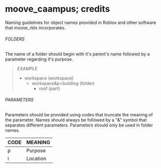 # moove_caampus; credits  
Naming guidelines for object names provided in Roblox and other software that moove_rblx incorporates.

###### FOLDERS
The name of a folder should begin with it's parent's name followed by a parameter regarding it's purpose.

> *EXAMPLE*
> - workspace (workspace)
>   - workspace&p=building (folder)
>     - roof (part)

###### PARAMETERS
Parameters should be provided using codes that truncate the meaning of the parameter. Names should always be followed by a "&" symbol that separates different parameters. Parameters should only be used in folder names.

|CODE|MEANING|
|-|-|
|p|Purpose|
|l|Location|
